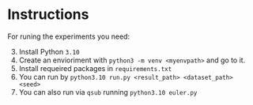 # Instructions

For runing the experiments you need:

3. Install Python `3.10`
4. Create an envioriment with `python3 -m venv <myenvpath>` and go to it.
6. Install requeired packages in `requirements.txt`
7. You can run by `python3.10 run.py <result_path> <dataset_path> <seed>`
8. You can also run via `qsub` running `python3.10 euler.py`
